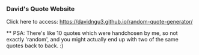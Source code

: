 ### David's Quote Website
Click here to access: https://davidngu3.github.io/random-quote-generator/

** PSA: There's like 10 quotes which were handchosen by me, so not exactly 'random', and you might actually end up with two of the same quotes back to back. :)
